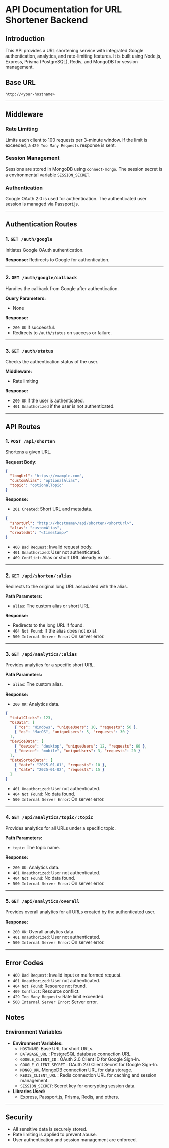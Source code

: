 # API Documentation for URL Shortener Backend

## Introduction

This API provides a URL shortening service with integrated Google authentication, analytics, and rate-limiting features. It is built using Node.js, Express, Prisma (PostgreSQL), Redis, and MongoDB for session management.

## Base URL

`http://<your-hostname>`

---

## Middleware

### Rate Limiting

Limits each client to 100 requests per 3-minute window. If the limit is exceeded, a `429 Too Many Requests` response is sent.

### Session Management

Sessions are stored in MongoDB using `connect-mongo`. The session secret is a environmental variable `SESSION_SECRET`.

### Authentication

Google OAuth 2.0 is used for authentication. The authenticated user session is managed via Passport.js.

---

## Authentication Routes

### 1. `GET /auth/google`

Initiates Google OAuth authentication.

**Response:** Redirects to Google for authentication.

---

### 2. `GET /auth/google/callback`

Handles the callback from Google after authentication.

**Query Parameters:**

- None

**Response:**

- `200 OK` if successful.
- Redirects to `/auth/status` on success or failure.

---

### 3. `GET /auth/status`

Checks the authentication status of the user.

**Middleware:**

- Rate limiting

**Response:**

- `200 OK` if the user is authenticated.
- `401 Unauthorized` if the user is not authenticated.

---

## API Routes

### 1. `POST /api/shorten`

Shortens a given URL.

**Request Body:**

```json
{
  "longUrl": "https://example.com",
  "customAlias": "optionalAlias",
  "topic": "optionalTopic"
}
```

**Response:**

- `201 Created`: Short URL and metadata.

```json
{
  "shortUrl": "http://<hostname>/api/shorten/<shortUrl>",
  "alias": "customAlias",
  "createdAt": "<timestamp>"
}
```

- `400 Bad Request`: Invalid request body.
- `401 Unauthorized`: User not authenticated.
- `409 Conflict`: Alias or short URL already exists.

---

### 2. `GET /api/shorten/:alias`

Redirects to the original long URL associated with the alias.

**Path Parameters:**

- `alias`: The custom alias or short URL.

**Response:**

- Redirects to the long URL if found.
- `404 Not Found`: If the alias does not exist.
- `500 Internal Server Error`: On server error.

---

### 3. `GET /api/analytics/:alias`

Provides analytics for a specific short URL.

**Path Parameters:**

- `alias`: The custom alias.

**Response:**

- `200 OK`: Analytics data.

```json
{
  "totalClicks": 123,
  "OsData": [
    { "os": "Windows", "uniqueUsers": 10, "requests": 50 },
    { "os": "MacOS", "uniqueUsers": 5, "requests": 30 }
  ],
  "DeviceData": [
    { "device": "desktop", "uniqueUsers": 12, "requests": 60 },
    { "device": "mobile", "uniqueUsers": 3, "requests": 20 }
  ],
  "DateSortedData": [
    { "date": "2025-01-01", "requests": 10 },
    { "date": "2025-01-02", "requests": 15 }
  ]
}
```

- `401 Unauthorized`: User not authenticated.
- `404 Not Found`: No data found.
- `500 Internal Server Error`: On server error.

---

### 4. `GET /api/analytics/topic/:topic`

Provides analytics for all URLs under a specific topic.

**Path Parameters:**

- `topic`: The topic name.

**Response:**

- `200 OK`: Analytics data.
- `401 Unauthorized`: User not authenticated.
- `404 Not Found`: No data found.
- `500 Internal Server Error`: On server error.

---

### 5. `GET /api/analytics/overall`

Provides overall analytics for all URLs created by the authenticated user.

**Response:**

- `200 OK`: Overall analytics data.
- `401 Unauthorized`: User not authenticated.
- `500 Internal Server Error`: On server error.

---

## Error Codes

- `400 Bad Request`: Invalid input or malformed request.
- `401 Unauthorized`: User not authenticated.
- `404 Not Found`: Resource not found.
- `409 Conflict`: Resource conflict.
- `429 Too Many Requests`: Rate limit exceeded.
- `500 Internal Server Error`: Server error.

## Notes

### Environment Variables

- **Environment Variables:**
  - `HOSTNAME`: Base URL for short URLs.
  - `DATABASE_URL` : PostgreSQL database connection URL.
  - `GOOGLE_CLIENT_ID` : OAuth 2.0 Client ID for Google Sign-In.
  - `GOOGLE_CLIENT_SECRET` : OAuth 2.0 Client Secret for Google Sign-In.
  - `MONGO_URL`:MongoDB connection URL for data storage.
  - `REDIS_CLIENT_URL` : Redis connection URL for caching and session management.
  - `SESSION_SECRET`: Secret key for encrypting session data.
- **Libraries Used:**
  - Express, Passport.js, Prisma, Redis, and others.

---

## Security

- All sensitive data is securely stored.
- Rate limiting is applied to prevent abuse.
- User authentication and session management are enforced.
